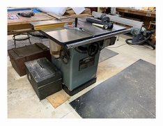  <a href="./Documents/Documents.zip" download>
<img src="./CraftsMen/Dave-P/Thumbnails/Table-Saw-T.jpg">
      </a>
